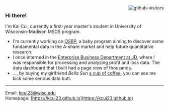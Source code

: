 <a href="https://github.com/ark-kai">
    <img align="right" src="https://komarev.com/ghpvc/?username=kcui23&label=Visitors&color=2666f1&style=flat" alt="gtihub-visitors" />
</a>

### Hi there!
I'm Kai Cui, currently a first-year master's student in University of Wisconsin-Madison MSDS program.

- I'm currently working on [QSBP](https://github.com/Ark-Kai/quant-stat-baby-project/), a baby program aiming to discover some fundamental data in the A-share market and help future quantitative research.
- I once interned in the [Enterprise Business Department at JD](https://www.jdbusiness.com/jdaboutus.html), where I was responsible for processing and analyzing profit and loss data. The data dashboard that I built had a page view of thousands.
- ..., by buying my girlfriend *Bella Sun* [a cup of coffee](https://www.starbucks.com.hk/zh_HK/mobile-applications-online-order-pick-up), you can see me kick some serious data butt.

<!--
<details>

<summary>FAQs</summary>

**Q: What's your plan after graduating?**\
A: I don't have a specific plan yet. LLMs have greatly changed my expectations for the job market. I am concurrently applying for a second master's/PhD and autumn recruitment. Canada and Australia may be my destinations in life, and Hong Kong may be a transit stop.

</details>
-->

---

Email: kcui23@wisc.edu <br>
Homepage: [https://kcui23.github.io](https://kcui23.github.io)
<!--
**Ark-Kai/Ark-Kai** is a ✨ _special_ ✨ repository because its `README.md` (this file) appears on your GitHub profile.

Here are some ideas to get you started:

- 🔭 I’m currently working on ...
- 🌱 I’m currently learning ...
- 👯 I’m looking to collaborate on ...
- 🤔 I’m looking for help with ...
- 💬 Ask me about ...
- 📫 How to reach me: ...
- 😄 Pronouns: ...
- ⚡ Fun fact: ...
-->
